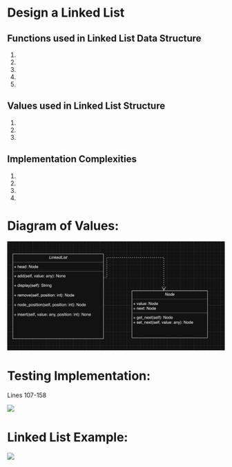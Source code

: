 <h1>Design a Linked List</h1>
<h2>Functions used in Linked List Data Structure</h2>
<ol>
<li></li>
<li></li>
<li></li>
<li></li>
<li></li>
</ol>
<h2>Values used in Linked List Structure</h2>
<ol>
<li></li>
<li></li>
<li></li>
</ol>

<h2> Implementation Complexities </h2>
<ol>
<li></li>
<li></li>
<li></li>
<li></li>
</ol>

<h1>Diagram of Values:</h1>

![](uml.png)

<h1>Testing Implementation:</h1>
<span>Lines 107-158</span>

![](testing.png)

<h1>Linked List Example:</h1>

![](linkedlist.jpg)
